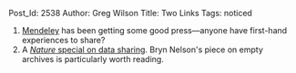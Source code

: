 Post_Id: 2538
Author: Greg Wilson
Title: Two Links
Tags: noticed

<ol>
<li><a href="http://www.mendeley.com/">Mendeley</a> has been getting some good press&mdash;anyone have first-hand experiences to share?</li>
<li>A <a href="http://www.nature.com/news/specials/datasharing/index.html"><em>Nature</em> special on data sharing</a>. Bryn Nelson's piece on empty archives is particularly worth reading.</li>
</ol>
